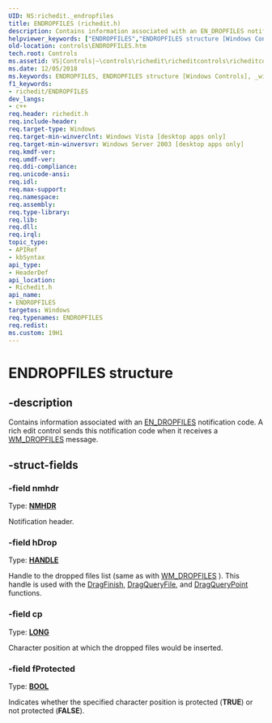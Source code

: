 ```yaml
---
UID: NS:richedit._endropfiles
title: ENDROPFILES (richedit.h)
description: Contains information associated with an EN_DROPFILES notification code. A rich edit control sends this notification code when it receives a WM_DROPFILES message.helpviewer_keywords: ["ENDROPFILES","ENDROPFILES structure [Windows Controls]","_win32_ENDROPFILES_str","_win32_ENDROPFILES_str_cpp","controls.ENDROPFILES","controls._win32_ENDROPFILES_str","richedit/ENDROPFILES"]
old-location: controls\ENDROPFILES.htm
tech.root: Controls
ms.assetid: VS|Controls|~\controls\richedit\richeditcontrols\richeditcontrolreference\richeditstructures\endropfiles.htm
ms.date: 12/05/2018
ms.keywords: ENDROPFILES, ENDROPFILES structure [Windows Controls], _win32_ENDROPFILES_str, _win32_ENDROPFILES_str_cpp, controls.ENDROPFILES, controls._win32_ENDROPFILES_str, richedit/ENDROPFILES
f1_keywords:
- richedit/ENDROPFILES
dev_langs:
- c++
req.header: richedit.h
req.include-header: 
req.target-type: Windows
req.target-min-winverclnt: Windows Vista [desktop apps only]
req.target-min-winversvr: Windows Server 2003 [desktop apps only]
req.kmdf-ver: 
req.umdf-ver: 
req.ddi-compliance: 
req.unicode-ansi: 
req.idl: 
req.max-support: 
req.namespace: 
req.assembly: 
req.type-library: 
req.lib: 
req.dll: 
req.irql: 
topic_type:
- APIRef
- kbSyntax
api_type:
- HeaderDef
api_location:
- Richedit.h
api_name:
- ENDROPFILES
targetos: Windows
req.typenames: ENDROPFILES
req.redist: 
ms.custom: 19H1
---
```


# ENDROPFILES structure


## -description


Contains information associated with an <a href="https://msdn.microsoft.com/fcae0ff8-ce37-4c71-b14c-cbd6429b4ab3">EN_DROPFILES</a> notification code. A rich edit control sends this notification code when it receives a <a href="https://docs.microsoft.com/windows/desktop/shell/wm-dropfiles">WM_DROPFILES</a> message.


## -struct-fields




### -field nmhdr

Type: <b><a href="https://msdn.microsoft.com/0c8b116b-82ad-495a-b19d-8c172e0b2608">NMHDR</a></b>

Notification header. 


### -field hDrop

Type: <b><a href="https://docs.microsoft.com/windows/desktop/WinProg/windows-data-types">HANDLE</a></b>

Handle to the dropped files list (same as with <a href="https://docs.microsoft.com/windows/desktop/shell/wm-dropfiles">WM_DROPFILES</a> ). This handle is used with the <a href="https://docs.microsoft.com/windows/desktop/api/shellapi/nf-shellapi-dragfinish">DragFinish</a>, <a href="https://docs.microsoft.com/windows/desktop/api/shellapi/nf-shellapi-dragqueryfilea">DragQueryFile</a>, and <a href="https://docs.microsoft.com/windows/desktop/api/shellapi/nf-shellapi-dragquerypoint">DragQueryPoint</a> functions. 


### -field cp

Type: <b><a href="https://docs.microsoft.com/windows/desktop/WinProg/windows-data-types">LONG</a></b>

Character position at which the dropped files would be inserted. 


### -field fProtected

Type: <b><a href="https://docs.microsoft.com/windows/desktop/WinProg/windows-data-types">BOOL</a></b>

Indicates whether the specified character position is protected (<b>TRUE</b>) or not protected (<b>FALSE</b>).

